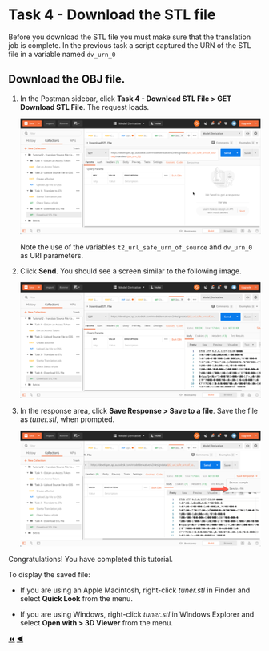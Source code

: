 # Task 4 - Download the STL file

Before you download the STL file you must make sure that the translation job is complete. In the previous task a script captured the URN of the STL file in a variable named `dv_urn_0`
    
## Download the OBJ file.

1. In the Postman sidebar, click **Task 4 - Download STL File > GET Download STL File**. The request loads.

    ![Download Request](../images/task4-download_request.png "Download Request")

    Note the use of the variables `t2_url_safe_urn_of_source` and `dv_urn_0` as URI parameters.

2. Click **Send**. You should see a screen similar to the following image.

    ![Download Result](../images/task4-download_result_1.png "Download Result")

3. In the response area, click **Save Response > Save to a file**. Save the file as *tuner.stl*, when prompted.

    ![Download Result](../images/task4-download_result_2.png "Download Result")

Congratulations! You have completed this tutorial.

To display the saved file:

- If you are using an Apple Macintosh, right-click *tuner.stl* in Finder and select **Quick Look** from the menu.

- If you are using Windows, right-click *tuner.stl* in Windows Explorer and select **Open with > 3D Viewer** from the menu.

[:rewind:](../readme.md "readme.md") [:arrow_backward:](task-3.md "Previous task")
